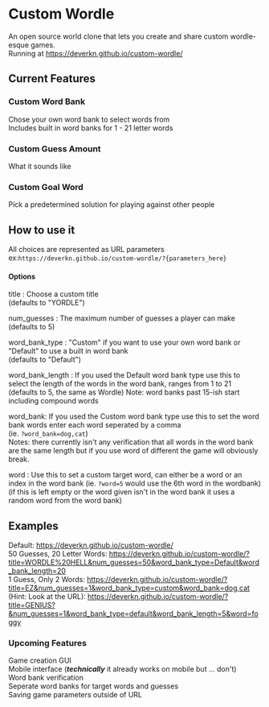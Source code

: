 # Custom Wordle

An open source world clone that lets you create and share custom wordle-esque games.  
Running at https://deverkn.github.io/custom-wordle/

## Current Features

### Custom Word Bank
Chose your own word bank to select words from  
Includes built in word banks for 1 - 21 letter words

### Custom Guess Amount
What it sounds like

### Custom Goal Word
Pick a predetermined solution for playing against other people

## How to use it
All choices are represented as URL parameters  
ex:`https://deverkn.github.io/custom-wordle/?{parameters_here}`  
#### Options  
title : Choose a custom title  
(defaults to "YORDLE")

num_guesses : The maximum number of guesses a player can make  
(defaults to 5)

word_bank_type : "Custom" if you want to use your own word bank or "Default" to use a built in word bank  
(defaults to "Default")  

word_bank_length : If you used the Default word bank type use this to select the length of the words in the word bank, ranges from 1 to 21
(defaults to 5, the same as Wordle) 
Note: word banks past 15-ish start including compound words  

word_bank: If you used the Custom word bank type use this to set the word bank words enter each word seperated by a comma  
(ie. `?word_bank=dog,cat`)  
Notes: there currently isn't any verification that all words in the word bank are the same length but if you use word of different the game will obviously break. 

word : Use this to set a custom target word, can either be a word or an index in the word bank (ie. `?word=5` would use the 6th word in the wordbank) (if this is left empty or the word given isn't in the word bank it uses a random word from the word bank)  

## Examples

Default: https://deverkn.github.io/custom-wordle/  
50 Guesses, 20 Letter Words: https://deverkn.github.io/custom-wordle/?title=WORDLE%20HELL&num_guesses=50&word_bank_type=Default&word_bank_length=20  
1 Guess, Only 2 Words: https://deverkn.github.io/custom-wordle/?title=EZ&num_guesses=1&word_bank_type=custom&word_bank=dog,cat  
(Hint: Look at the URL): https://deverkn.github.io/custom-wordle/?title=GENIUS?&num_guesses=1&word_bank_type=default&word_bank_length=5&word=foggy  

### Upcoming Features
Game creation GUI  
Mobile interface (***technically*** it already works on mobile but ... don't)  
Word bank verification  
Seperate word banks for target words and guesses  
Saving game parameters outside of URL
